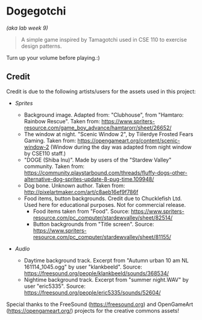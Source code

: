 Dogegotchi
==========
_(aka lab week 9)_

> A simple game inspired by Tamagotchi used in CSE 110 to exercise design patterns.

Turn up your volume before playing.:)

Credit
------
Credit is due to the following artists/users for the assets used in this project:

- *Sprites*
  - Background image. Adapted from: "Clubhouse", from "Hamtaro: Rainbow Rescue".
    Taken from: https://www.spriters-resource.com/game_boy_advance/hamtarorr/sheet/26652/
  - The window at night. "Scenic Window 2", by Tiilerdye Frosted Fears Gaming. Taken from:
    https://opengameart.org/content/scenic-window-2
    (Window during the day was adapted from night window by CSE110 staff.)
  - "DOGE (Shiba Inu)". Made by users of the "Stardew Valley" community.
    Taken from: https://community.playstarbound.com/threads/fluffy-dogs-other-alternative-dog-sprites-update-8-pug-time.109948/
  - Dog bone. Unknown author. Taken from: http://pixelartmaker.com/art/c8aeb16ef9f786f
  - Food items, button backgrounds. Credit due to Chucklefish Ltd. Used here for educational purposes.
    Not for commercial release.
    - Food items taken from "Food". Source: https://www.spriters-resource.com/pc_computer/stardewvalley/sheet/82514/
    - Button backgrounds from "Title screen". Source: https://www.spriters-resource.com/pc_computer/stardewvalley/sheet/81155/

- *Audio*
  - Daytime background track. Excerpt from "Autumn urban 10 am NL 161114_1045.ogg" by user "klankbeeld".
    Source: https://freesound.org/people/klankbeeld/sounds/368534/
  - Nightime background track. Excerpt from "summer night.WAV" by user "eric5335".
    Source: https://freesound.org/people/eric5335/sounds/52604/

Special thanks to the FreeSound (https://freesound.org) and OpenGameArt (https://opengameart.org/)
projects for the creative commons assets!